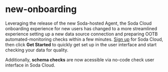 # new-onboarding

Leveraging the release of the new Soda-hosted Agent, the Soda Cloud onboarding experience for new users has changed to a more streamlined experience setting up a new data source connection and preparing OOTB automated-monitoring checks within a few minutes. [Sign up](https://cloud.soda.io/signup) for Soda Cloud, then click **Get Started** to quickly get set up in the user interface and start checking your data for quality.

Additionally, **schema checks** are now acessible via no-code check user interface in Soda Cloud.
